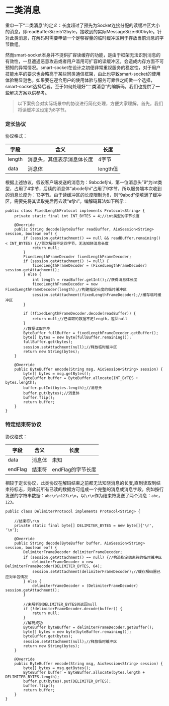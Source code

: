 二类消息
===

重申一下“二类消息”的定义：长度超过了预先为Socket连接分配的读缓冲区大小的消息，即readBufferSize:512byte，接收到的实际MessageSize:600byte。针对此类消息，在解码时需要申请一个足够容量的临时缓冲区用于存放当前消息的字节数组。

然而smart-socket本身并不提供扩容读缓存的功能，是由于框架无法识别消息的有效性，一旦遭遇恶意攻击或者用户滥用可扩容的读缓冲区，会造成内存方面不可预知的异常情况。smart-socket在设计之初便非常重视服务的稳定性，对于用户技能水平的要求也会略高于某些同类通信框架，由此也导致smart-socket的使用体验稍显逊色。如果要在迎合用户的使用体验与服务可靠性之间做一个选择，smart-socket选择后者。至于如何处理好“二类消息”的编解码，我们也提供了一些解决方案以供参考。

> 以下案例会对实际场景中的协议进行简化处理，方便大家理解。首先，我们将读缓冲区设定为8字节。

### 定长协议
协议格式：

|字段|含义|长度|
| --- | --- | --- |
| length|消息头，其值表示消息体长度|4字节|
| data | 消息体 |length值|
根据上述协议，假设客户端发送的消息为：9abcdefjhi，第一位消息头”9“为int类型，占用了4字节，后续的消息体“abcdefjhi”占用了9字节，所以服务端本次收到的消息长度为：13字节。由于读缓冲区的长度限制为8，则“9abcd”便填满了缓冲区，需要先将其读取完后再去读“efjhi”。编解码算法如下所示：

```
public class FixedLengthProtocol implements Protocol<String> {
    private static final int INT_BYTES = 4;//int类型的字节长度

    @Override
    public String decode(ByteBuffer readBuffer, AioSession<String> session, boolean eof) {
        if (session.getAttachment() == null && readBuffer.remaining() < INT_BYTES) {//首次解码不足四字节，无法知晓消息长度
            return null;
        }
        FixedLengthFrameDecoder fixedLengthFrameDecoder;
        if (session.getAttachment() != null) {
            fixedLengthFrameDecoder = (FixedLengthFrameDecoder) session.getAttachment();
        } else {
            int length = readBuffer.getInt();//获得消息体长度
            fixedLengthFrameDecoder = new FixedLengthFrameDecoder(length);//构建指定长度的临时缓冲区
            session.setAttachment(fixedLengthFrameDecoder);//缓存临时缓冲区
        }

        if (!fixedLengthFrameDecoder.decode(readBuffer)) {
            return null;//已读取的数据不足length，返回null
        }
        //数据读取完毕
        ByteBuffer fullBuffer = fixedLengthFrameDecoder.getBuffer();
        byte[] bytes = new byte[fullBuffer.remaining()];
        fullBuffer.get(bytes);
        session.setAttachment(null);//释放临时缓冲区
        return new String(bytes);
    }

    @Override
    public ByteBuffer encode(String msg, AioSession<String> session) {
        byte[] bytes = msg.getBytes();
        ByteBuffer buffer = ByteBuffer.allocate(INT_BYTES + bytes.length);
        buffer.putInt(bytes.length);//消息头
        buffer.put(bytes);//消息体
        buffer.flip();
        return buffer;
    }
}
```
### 特定结束符协议
协议格式：

|字段|含义|长度|
| --- | --- | --- |
| data|消息体|未知|
| endFlag | 结束符 |endFlag的字节长度|
相较于定长协议，此类协议在解码结束之前都无法知晓消息的长度,直到读取到结束符标志，则此前所有已读的数据方可组成一个完整的消息或消息字段。例如按行发送的字符串数据：`abc\r\n123\r\n`，以`\r\n`作为结束符发送了两个消息：`abc`，`123`。

```
public class DelimiterProtocol implements Protocol<String> {

    //结束符\r\n
    private static final byte[] DELIMITER_BYTES = new byte[]{'\r', '\n'};

    @Override
    public String decode(ByteBuffer buffer, AioSession<String> session, boolean eof) {
        DelimiterFrameDecoder delimiterFrameDecoder;
        if (session.getAttachment() == null) {//构造指定结束符的临时缓冲区
            delimiterFrameDecoder = new DelimiterFrameDecoder(DELIMITER_BYTES, 64);
            session.setAttachment(delimiterFrameDecoder);//缓存解码器已应对半包情况
        } else {
            delimiterFrameDecoder = (DelimiterFrameDecoder) session.getAttachment();
        }

        //未解析到DELIMITER_BYTES则返回null
        if (!delimiterFrameDecoder.decode(buffer)) {
            return null;
        }
        //解码成功
        ByteBuffer byteBuffer = delimiterFrameDecoder.getBuffer();
        byte[] bytes = new byte[byteBuffer.remaining()];
        byteBuffer.get(bytes);
        session.setAttachment(null);//释放临时缓冲区
        return new String(bytes);
    }

    @Override
    public ByteBuffer encode(String msg, AioSession<String> session) {
        byte[] bytes = msg.getBytes();
        ByteBuffer buffer = ByteBuffer.allocate(bytes.length + DELIMITER_BYTES.length);
        buffer.put(bytes).put(DELIMITER_BYTES);
        buffer.flip();
        return buffer;
    }
}
```

